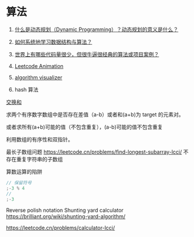 # 算法

1. [什么是动态规划（Dynamic Programming）？动态规划的意义是什么？](https://www.zhihu.com/question/23995189/answer/613096905)
1. [如何系统地学习数据结构与算法？](https://zhuanlan.zhihu.com/p/137041568)
1. [世界上有哪些代码量很少，但很牛逼很经典的算法或项目案例？](https://www.zhihu.com/question/358255792/answer/974431591)
1. [Leetcode Animation](https://github.com/MisterBooo/LeetCodeAnimation)
1. [algorithm visualizer](https://github.com/algorithm-visualizer/algorithm-visualizer)

1. hash 算法

[交换和](https://leetcode.cn/problems/sum-swap-lcci/)

求两个有序数字数组中是否存在差值（a-b）或者和(a+b)为 target 的元素对。

或者求所有(a+b)可能的值（不包含重复），(a-b)可能的值不包含重复

利用数组的有序性和双指针。

最长子数组问题 https://leetcode.cn/problems/find-longest-subarray-lcci/
不存在重复字符串的子数组

算数运算的陷阱

```js
// 保留符号
;-3 % 4
//
;-3
```

Reverse polish notation
Shunting yard
calculator
https://brilliant.org/wiki/shunting-yard-algorithm/

https://leetcode.cn/problems/calculator-lcci/
